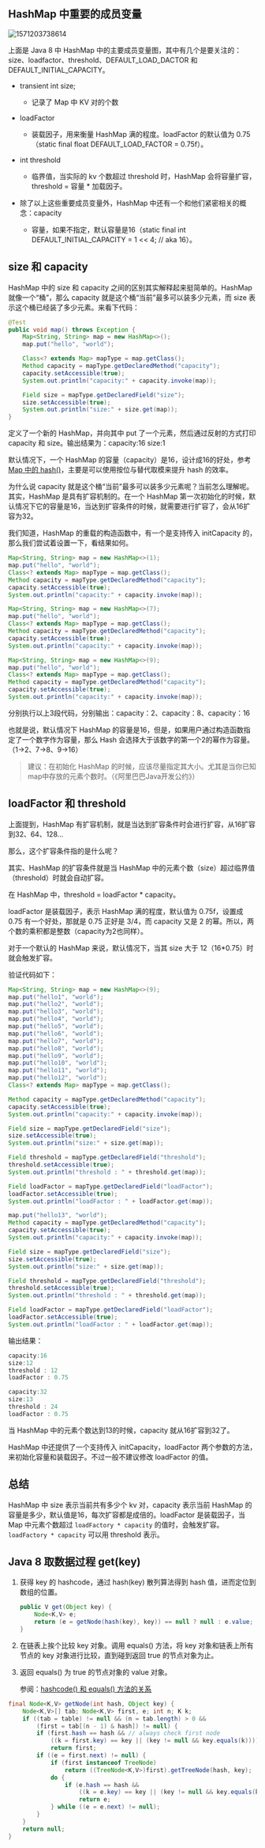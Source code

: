 ## HashMap 中重要的成员变量

![1571203738614](assets/1571203738614.png)

上面是 Java 8 中 HashMap 中的主要成员变量图，其中有几个是要关注的：size、loadfactor、threshold、DEFAULT_LOAD_DACTOR 和 DEFAULT_INITIAL_CAPACITY。

- transient int size;
  - 记录了 Map 中 KV 对的个数

- loadFactor
  - 装载因子，用来衡量 HashMap 满的程度。loadFactor 的默认值为 0.75（static final float DEFAULT_LOAD_FACTOR = 0.75f）。

- int threshold
  - 临界值，当实际的 kv 个数超过 threshold 时，HashMap 会将容量扩容，threshold = 容量 * 加载因子。
- 除了以上这些重要成员变量外，HashMap 中还有一个和他们紧密相关的概念：capacity
  - 容量，如果不指定，默认容量是16（static final int DEFAULT_INITIAL_CAPACITY = 1 << 4; // aka 16）。

## size 和 capacity

HashMap 中的 size 和 capacity 之间的区别其实解释起来挺简单的。HashMap 就像一个“桶”，那么 capacity 就是这个桶“当前”最多可以装多少元素，而 size 表示这个桶已经装了多少元素。来看下代码：

```java
@Test
public void map() throws Exception {
    Map<String, String> map = new HashMap<>();
    map.put("hello", "world");

    Class<? extends Map> mapType = map.getClass();
    Method capacity = mapType.getDeclaredMethod("capacity");
    capacity.setAccessible(true);
    System.out.println("capacity:" + capacity.invoke(map));

    Field size = mapType.getDeclaredField("size");
    size.setAccessible(true);
    System.out.println("size:" + size.get(map));
}
```

定义了一个新的 HashMap，并向其中 put 了一个元素，然后通过反射的方式打印 capacity 和 size。输出结果为：capacity:16   size:1

默认情况下，一个 HashMap 的容量（capacity）是16，设计成16的好处，参考 [Map 中的 hash()](interview/Map-中的-hash().md)，主要是可以使用按位与替代取模来提升 hash 的效率。

为什么说 capacity 就是这个桶“当前”最多可以装多少元素呢？当前怎么理解呢。其实，HashMap 是具有扩容机制的。在一个 HashMap 第一次初始化的时候，默认情况下它的容量是16，当达到扩容条件的时候，就需要进行扩容了，会从16扩容为32。

我们知道，HashMap 的重载的构造函数中，有一个是支持传入 initCapacity 的，那么我们尝试着设置一下，看结果如何。

```java
Map<String, String> map = new HashMap<>(1);
map.put("hello", "world");
Class<? extends Map> mapType = map.getClass();
Method capacity = mapType.getDeclaredMethod("capacity");
capacity.setAccessible(true);
System.out.println("capacity:" + capacity.invoke(map));

Map<String, String> map = new HashMap<>(7);
map.put("hello", "world");
Class<? extends Map> mapType = map.getClass();
Method capacity = mapType.getDeclaredMethod("capacity");
capacity.setAccessible(true);
System.out.println("capacity:" + capacity.invoke(map));

Map<String, String> map = new HashMap<>(9);
map.put("hello", "world");
Class<? extends Map> mapType = map.getClass();
Method capacity = mapType.getDeclaredMethod("capacity");
capacity.setAccessible(true);
System.out.println("capacity:" + capacity.invoke(map));
```

分别执行以上3段代码，分别输出：capacity：2、capacity：8、capacity：16

也就是说，默认情况下 HashMap 的容量是16，但是，如果用户通过构造函数指定了一个数字作为容量，那么 Hash 会选择大于该数字的第一个2的幂作为容量。（1->2、7->8、9->16）

> 建议：在初始化 HashMap 的时候，应该尽量指定其大小。尤其是当你已知map中存放的元素个数时。（《阿里巴巴Java开发公约》）

## loadFactor 和 threshold

上面提到，HashMap 有扩容机制，就是当达到扩容条件时会进行扩容，从16扩容到32、64、128...

那么，这个扩容条件指的是什么呢？

其实、HashMap 的扩容条件就是当 HashMap 中的元素个数（size）超过临界值（threshold）时就会自动扩容。

在 HashMap 中，threshold = loadFactor * capacity。

loadFactor 是装载因子，表示 HashMap 满的程度，默认值为 0.75f，设置成 0.75 有一个好处，那就是 0.75 正好是 3/4，而 capacity 又是 2 的幂。所以，两个数的乘积都是整数（capacity为2也同样）。

对于一个默认的 HashMap 来说，默认情况下，当其 size 大于 12（16*0.75）时就会触发扩容。

验证代码如下：

```java
Map<String, String> map = new HashMap<>(9);
map.put("hello1", "world");
map.put("hello2", "world");
map.put("hello3", "world");
map.put("hello4", "world");
map.put("hello5", "world");
map.put("hello6", "world");
map.put("hello7", "world");
map.put("hello8", "world");
map.put("hello9", "world");
map.put("hello10", "world");
map.put("hello11", "world");
map.put("hello12", "world");
Class<? extends Map> mapType = map.getClass();

Method capacity = mapType.getDeclaredMethod("capacity");
capacity.setAccessible(true);
System.out.println("capacity:" + capacity.invoke(map));

Field size = mapType.getDeclaredField("size");
size.setAccessible(true);
System.out.println("size:" + size.get(map));

Field threshold = mapType.getDeclaredField("threshold");
threshold.setAccessible(true);
System.out.println("threshold : " + threshold.get(map));

Field loadFactor = mapType.getDeclaredField("loadFactor");
loadFactor.setAccessible(true);
System.out.println("loadFactor : " + loadFactor.get(map));

map.put("hello13", "world");
Method capacity = mapType.getDeclaredMethod("capacity");
capacity.setAccessible(true);
System.out.println("capacity:" + capacity.invoke(map));

Field size = mapType.getDeclaredField("size");
size.setAccessible(true);
System.out.println("size:" + size.get(map));

Field threshold = mapType.getDeclaredField("threshold");
threshold.setAccessible(true);
System.out.println("threshold : " + threshold.get(map));

Field loadFactor = mapType.getDeclaredField("loadFactor");
loadFactor.setAccessible(true);
System.out.println("loadFactor : " + loadFactor.get(map));
```

输出结果：

```java
capacity:16
size:12
threshold : 12
loadFactor : 0.75

capacity:32
size:13
threshold : 24
loadFactor : 0.75
```

当 HashMap 中的元素个数达到13的时候，capacity 就从16扩容到32了。

HashMap 中还提供了一个支持传入 initCapacity，loadFactor 两个参数的方法，来初始化容量和装载因子。不过一般不建议修改 loadFactor 的值。

## 总结

HashMap 中 size 表示当前共有多少个 kv 对，capacity 表示当前 HashMap 的容量是多少，默认值是16，每次扩容都是成倍的。loadFactor 是装载因子，当 Map 中元素个数超过 `loadFactory * capacity` 的值时，会触发扩容。`loadFactory * capacity` 可以用 threshold 表示。

## Java 8 取数据过程 get(key)

1. 获得 key 的 hashcode，通过 hash(key) 散列算法得到 hash 值，进而定位到数组的位置。

   ```java
   public V get(Object key) {
       Node<K,V> e;
       return (e = getNode(hash(key), key)) == null ? null : e.value;
   }
   ```

2. 在链表上挨个比较 key 对象。调用 equals() 方法，将 key 对象和链表上所有节点的 key 对象进行比较，直到碰到返回 true 的节点对象为止。

3. 返回 equals() 为 true 的节点对象的 value 对象。

   参阅：[hashcode() 和 equals() 方法的关系](interview/hashcode()-和-equals()-方法的关系.md)

```java
final Node<K,V> getNode(int hash, Object key) {
    Node<K,V>[] tab; Node<K,V> first, e; int n; K k;
    if ((tab = table) != null && (n = tab.length) > 0 &&
        (first = tab[(n - 1) & hash]) != null) {
        if (first.hash == hash && // always check first node
            ((k = first.key) == key || (key != null && key.equals(k))))
            return first;
        if ((e = first.next) != null) {
            if (first instanceof TreeNode)
                return ((TreeNode<K,V>)first).getTreeNode(hash, key);
            do {
                if (e.hash == hash &&
                    ((k = e.key) == key || (key != null && key.equals(k))))
                    return e;
            } while ((e = e.next) != null);
        }
    }
    return null;
}
```

